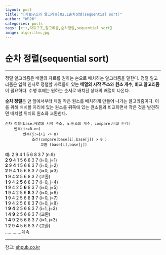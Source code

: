 ```yaml
---
layout: post
title: "[자료구조와 알고리즘]02.1순차정렬(sequential sort)"
author: "WD26"
categories: posts
tags: [c++,자료구조,알고리즘,순차정렬,sequential sort]
image: algorithm.jpg
---
```


# 순차 정렬(sequential sort)

- - -
정렬 알고리즘은 배열의 자료를 원하는 순으로 배치하는 알고리즘을 말한다. 정렬 알고리즘은 입력 인자로 정렬할 자료들이 있는 **배열의 시작 주소**와 **원소 개수**, **비교 알고리즘**이 필요하다. 수행 후에는 원하는 순서로 배치된 상태의 배열이 나온다.

**순차 정렬**은 맨 앞에서부터 제일 작은 원소를 배치하게 만들어 나가는 알고리즘이다. 이를 위해 배치할 자리에 있는 원소를 뒤쪽에 있는 원소들과 비교하면서 작은 것을 발견하면 배치할 위치의 원소와 교환한다.

```
순차 정렬(base:배열의 시작 주소, n:원소의 개수, compare:비교 논리)
	반복(i:=0->n)
    	반복(j:=i+1 -> n)
        	조건(compare(base[i],base[j]) > 0 )
            	교환 (base[i],base[j])
```

예:
2 9 4 1 5 6 8 3 7 (n:9)  
**2** **9** 4 1 5 6 8 3 7 (i=0, j=1)  
**2** 9 **4** 1 5 6 8 3 7 (i=0, j=2)  
**2** 9 4 **1** 5 6 8 3 7 (i=0, j=3)  
**1** 9 4 **2** 5 6 8 3 7 (교환)  
**1** 9 4 2 **5** 6 8 3 7 (i=0, j=4)  
**1** 9 4 2 5 **6** 8 3 7 (i=0, j=5)  
**1** 9 4 2 5 6 **8** 3 7 (i=0, j=6)  
**1** 9 4 2 5 6 8 **3** 7 (i=0, j=7)  
**1** 9 4 2 5 6 8 3 **7** (i=0, j=8)  
1 **9** **4** 2 5 6 8 3 7 (i=1, j=2)  
1 **4** **9** 2 5 6 8 3 7 (교환)  
1 **4** 9 **2** 5 6 8 3 7 (i=1, j=3)  
1 **2** 9 **4** 5 6 8 3 7 (교환)  
.............계속  


- - -
참고: [ehpub.co.kr](http://ehpub.co.kr/2-1-%EC%88%9C%EC%B0%A8-%EC%A0%95%EB%A0%ACsequential-sort/)
